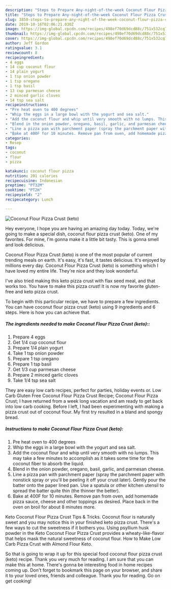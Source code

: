 ```yaml
---
description: "Steps to Prepare Any-night-of-the-week Coconut Flour Pizza Crust (keto)"
title: "Steps to Prepare Any-night-of-the-week Coconut Flour Pizza Crust (keto)"
slug: 3850-steps-to-prepare-any-night-of-the-week-coconut-flour-pizza-crust-keto
date: 2019-10-16T02:06:21.030Z
image: https://img-global.cpcdn.com/recipes/498ef70d69dcd88c/751x532cq70/coconut-flour-pizza-crust-keto-recipe-main-photo.jpg
thumbnail: https://img-global.cpcdn.com/recipes/498ef70d69dcd88c/751x532cq70/coconut-flour-pizza-crust-keto-recipe-main-photo.jpg
cover: https://img-global.cpcdn.com/recipes/498ef70d69dcd88c/751x532cq70/coconut-flour-pizza-crust-keto-recipe-main-photo.jpg
author: Jeff Gordon
ratingvalue: 3.1
reviewcount: 8
recipeingredient:
- 4 eggs
- 14 cup coconut flour
- 14 plain yogurt
- 1 tsp onion powder
- 1 tsp oregano
- 1 tsp basil
- 13 cup parmesan cheese
- 2 minced garlic cloves
- 14 tsp sea salt
recipeinstructions:
- "Pre heat oven to 400 degrees"
- "Whip the eggs in a large bowl with the yogurt and sea salt."
- "Add the coconut flour and whip until very smooth with no lumps. This may take a few minutes to accomplish as it takes some time for the coconut fiber to absorb the liquid."
- "Blend in the onion powder, oregano, basil, garlic, and parmesan cheese."
- "Line a pizza pan with parchment paper (spray the parchment paper with nonstick spray or you&#39;ll be peeling it off your crust later). Gently pour the batter onto the paper lined pan. Use a spatula or other kitchen utensil to spread the batter quite thin (the thinner the better)."
- "Bake at 400F for 10 minutes. Remove pan from oven, add homemade pizza sauce, cheese and other toppings as desired. Place back in the oven on broil for about 8 minutes more."
categories:
- Resep
tags:
- coconut
- flour
- pizza

katakunci: coconut flour pizza
nutrition: 201 calories
recipecuisine: Indonesian
preptime: "PT32M"
cooktime: "PT2H"
recipeyield: "2"
recipecategory: Lunch

---
```



![Coconut Flour Pizza Crust (keto)](https://img-global.cpcdn.com/recipes/498ef70d69dcd88c/751x532cq70/coconut-flour-pizza-crust-keto-recipe-main-photo.jpg)

Hey everyone, I hope you are having an amazing day today. Today, we're going to make a special dish, coconut flour pizza crust (keto). One of my favorites. For mine, I'm gonna make it a little bit tasty. This is gonna smell and look delicious.

Coconut Flour Pizza Crust (keto) is one of the most popular of current trending meals on earth. It's easy, it's fast, it tastes delicious. It's enjoyed by millions every day. Coconut Flour Pizza Crust (keto) is something which I have loved my entire life. They're nice and they look wonderful.

I&#39;ve also tried making this keto pizza crust with flax seed meal, and that works too. You have to make this pizza crust! It is now my favorite gluten-free and keto pizza crust.


To begin with this particular recipe, we have to prepare a few ingredients. You can have coconut flour pizza crust (keto) using 9 ingredients and 6 steps. Here is how you can achieve that.

##### The ingredients needed to make Coconut Flour Pizza Crust (keto)::

1. Prepare 4 eggs
1. Get 1/4 cup coconut flour
1. Prepare 1/4 plain yogurt
1. Take 1 tsp onion powder
1. Prepare 1 tsp oregano
1. Prepare 1 tsp basil
1. Get 1/3 cup parmesan cheese
1. Prepare 2 minced garlic cloves
1. Take 1/4 tsp sea salt


They are easy low carb recipes, perfect for parties, holiday events or. Low Carb Gluten Free Coconut Flour Pizza Crust Recipe; Coconut Flour Pizza Crust; I have returned from a week long vacation and am ready to get back into low carb cooking. Before I left, I had been experimenting with making a pizza crust out of coconut flour. My first try resulted in a bland and spongy bread. 

##### Instructions to make Coconut Flour Pizza Crust (keto):

1. Pre heat oven to 400 degrees
1. Whip the eggs in a large bowl with the yogurt and sea salt.
1. Add the coconut flour and whip until very smooth with no lumps. This may take a few minutes to accomplish as it takes some time for the coconut fiber to absorb the liquid.
1. Blend in the onion powder, oregano, basil, garlic, and parmesan cheese.
1. Line a pizza pan with parchment paper (spray the parchment paper with nonstick spray or you&#39;ll be peeling it off your crust later). Gently pour the batter onto the paper lined pan. Use a spatula or other kitchen utensil to spread the batter quite thin (the thinner the better).
1. Bake at 400F for 10 minutes. Remove pan from oven, add homemade pizza sauce, cheese and other toppings as desired. Place back in the oven on broil for about 8 minutes more.


Keto Coconut Flour Pizza Crust Tips &amp; Tricks. Coconut flour is naturally sweet and you may notice this in your finished keto pizza crust. There&#39;s a few ways to cut the sweetness if it bothers you. Using psyllium husk powder in the Keto Coconut Flour Pizza Crust provides a wheaty-like-flavor that helps mask the natural sweetness of coconut flour. How to Make Low Carb Pizza Crust with Almond Flour Keto. 

So that is going to wrap it up for this special food coconut flour pizza crust (keto) recipe. Thank you very much for reading. I am sure that you can make this at home. There's gonna be interesting food in home recipes coming up. Don't forget to bookmark this page on your browser, and share it to your loved ones, friends and colleague. Thank you for reading. Go on get cooking!
